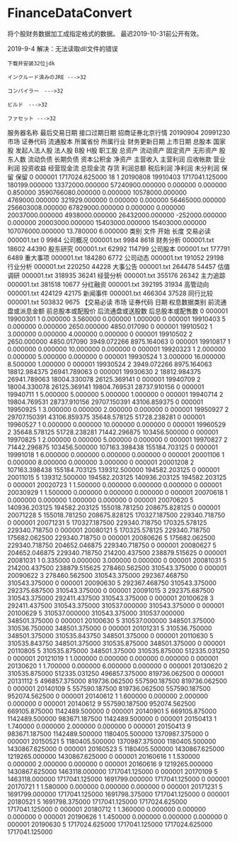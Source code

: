﻿# FinanceDataConvert

将个股财务数据加工成指定格式的数据。 最迟2019-10-31前公开有效。

2019-9-4 解决：无法读取dll文件的错误	
	
	下载并安装32位jdk
	
	インクルード済みのJRE --->32
	
	コンパイラー　--->32
	
	ビルド　--->32
	
	ファセット --->32


服务器名称	最后交易日期	接口过期日期
招商证券北京行情	20190904	20991230
市场	证券代码	流通股本	所属省份	所属行业	财务更新日期	上市日期	总股本	国家股	发起人法人股	法人股	B股	H股	职工股	总资产	流动资产	固定资产	无形资产	股东人数	流动负债	长期负债	资本公积金	净资产	主营收入	主营利润	应收帐款	营业利润	投资收益	经营现金流	总现金流	存货	利润总额	税后利润	净利润	未分利润	保留	保留
0	000001	1717024.625000	18	1	20190808	19910403	1717041.125000	180199.000000	13372000.000000	57240900.000000	0.000000	0.000000	0.850000	3590766080.000000	0.000000	10578000.000000	4769000.000000	321929.000000	0.000000	0.000000	56465000.000000	256603008.000000	67829000.000000	0.000000	0.000000	20037000.000000	4938000.000000	26432000.000000	-252000.000000	0.000000	20003000.000000	15403000.000000	15403000.000000	107076000.000000	13.780000	6.000000
类别	文件	开始	长度
交易必读	000001.txt	0	9984
公司概况	000001.txt	9984	8618
财务分析	000001.txt	18602	44390
股东研究	000001.txt	62992	114799
公司股本	000001.txt	177791	6489
重大事项	000001.txt	184280	6772
公司动态	000001.txt	191052	29198
行业分析	000001.txt	220250	44228
大事公告	000001.txt	264478	54457
估值调研	000001.txt	318935	36241
经营分析	000001.txt	355176	26342
主力追踪	000001.txt	381518	10677
分红融资	000001.txt	392195	31934
高管动向	000001.txt	424129	42175
新闻事件	000001.txt	466304	37528
同行比较	000001.txt	503832	9675
【交易必读
市场	证券代码	日期	权息数据类别	前流通盘或派息金额	前总股本或配股价	后流通盘或送股数	后总股本或配售数
0	000001	19900301	1	0.000000	3.560000	0.000000	1.000000
0	000001	19910403	5	0.000000	0.000000	2650.000000	4850.017090
0	000001	19910502	1	3.000000	0.000000	4.000000	0.000000
0	000001	19910502	2	2650.000000	4850.017090	3949.072266	8975.164063
0	000001	19910817	1	0.000000	0.000000	10.000000	0.000000
0	000001	19920323	1	2.000000	0.000000	5.000000	0.000000
0	000001	19930524	1	3.000000	16.000000	8.500000	1.000000
0	000001	19930524	2	3949.072266	8975.164063	18812.984375	26941.789063
0	000001	19930630	2	18812.984375	26941.789063	18004.330078	26125.369141
0	000001	19940709	2	18004.330078	26125.369141	19804.769531	28737.910156
0	000001	19940711	1	5.000000	5.000000	5.000000	1.000000
0	000001	19940714	2	19804.769531	28737.910156	29707.150391	43106.859375
0	000001	19950925	1	3.000000	0.000000	2.000000	0.000000
0	000001	19950927	2	29707.150391	43106.859375	35648.578125	51728.238281
0	000001	19960527	1	0.000000	0.000000	10.000000	0.000000
0	000001	19960529	2	35648.578125	51728.238281	71442.296875	103456.500000
0	000001	19970825	1	2.000000	0.000000	5.000000	0.000000
0	000001	19970827	2	71442.296875	103456.500000	107163.398438	155184.703125
0	000001	19991018	1	6.000000	0.000000	0.000000	0.000000
0	000001	20001106	1	0.000000	8.000000	0.000000	3.000000
0	000001	20001208	2	107163.398438	155184.703125	139312.500000	194582.203125
0	000001	20011015	5	139312.500000	194582.203125	140936.203125	194582.203125
0	000001	20020723	1	1.500000	0.000000	0.000000	0.000000
0	000001	20030929	1	1.500000	0.000000	0.000000	0.000000
0	000001	20070618	1	0.000000	0.000000	1.000000	0.000000
0	000001	20070620	5	140936.203125	194582.203125	155018.781250	208675.828125
0	000001	20071228	5	155018.781250	208675.828125	170327.187500	229340.718750
0	000001	20071231	5	170327.187500	229340.718750	170325.578125	229340.718750
0	000001	20080121	5	170325.578125	229340.718750	175682.062500	229340.718750
0	000001	20080626	5	175682.062500	229340.718750	204652.046875	229340.718750
0	000001	20080627	5	204652.046875	229340.718750	214200.437500	238879.515625
0	000001	20081031	1	0.335000	0.000000	3.000000	0.000000
0	000001	20081031	5	214200.437500	238879.515625	278460.562500	310543.375000
0	000001	20090622	3	278460.562500	310543.375000	292367.468750	310543.375000
0	000001	20090630	5	292367.468750	310543.375000	292375.687500	310543.375000
0	000001	20091015	3	292375.687500	310543.375000	292411.437500	310543.375000
0	000001	20100628	3	292411.437500	310543.375000	310537.000000	310543.375000
0	000001	20100629	5	310537.000000	310543.375000	310537.000000	348501.375000
0	000001	20100630	5	310537.000000	348501.375000	310536.750000	348501.375000
0	000001	20101231	5	310536.750000	348501.375000	310535.843750	348501.375000
0	000001	20110630	5	310535.843750	348501.375000	310535.875000	348501.375000
0	000001	20110805	5	310535.875000	348501.375000	310535.875000	512335.031250
0	000001	20121019	1	1.000000	0.000000	0.000000	0.000000
0	000001	20130620	1	1.700000	0.000000	6.000000	0.000000
0	000001	20130620	2	310535.875000	512335.031250	496857.375000	819736.062500
0	000001	20131112	5	496857.375000	819736.062500	557590.187500	819736.062500
0	000001	20140109	5	557590.187500	819736.062500	557590.187500	952074.562500
0	000001	20140612	1	1.600000	0.000000	2.000000	0.000000
0	000001	20140612	9	557590.187500	952074.562500	669105.875000	1142489.500000
0	000001	20140901	5	669105.875000	1142489.500000	983671.187500	1142489.500000
0	000001	20150413	1	1.740000	0.000000	2.000000	0.000000
0	000001	20150413	9	983671.187500	1142489.500000	1180405.500000	1370987.375000
0	000001	20150521	5	1180405.500000	1370987.375000	1180405.500000	1430867.625000
0	000001	20160523	5	1180405.500000	1430867.625000	1219265.000000	1430867.625000
0	000001	20160616	1	1.530000	0.000000	2.000000	0.000000
0	000001	20160616	9	1219265.000000	1430867.625000	1463118.000000	1717041.125000
0	000001	20170109	5	1463118.000000	1717041.125000	1691799.000000	1717041.125000
0	000001	20170721	1	1.580000	0.000000	0.000000	0.000000
0	000001	20171231	5	1691799.000000	1717041.125000	1691798.375000	1717041.125000
0	000001	20180521	5	1691798.375000	1717041.125000	1717024.625000	1717041.125000
0	000001	20180712	1	1.360000	0.000000	0.000000	0.000000
0	000001	20190626	1	1.450000	0.000000	0.000000	0.000000
0	000001	20190630	5	1717024.625000	1717041.125000	1717024.625000	1717041.125000
